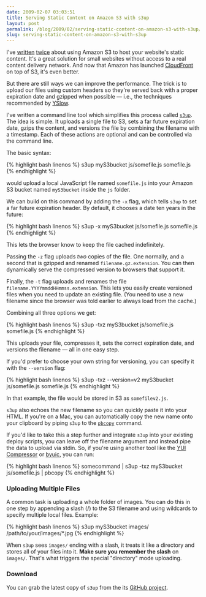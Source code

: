```yaml
---
date: 2009-02-07 03:03:51
title: Serving Static Content on Amazon S3 with s3up
layout: post
permalink: /blog/2009/02/serving-static-content-on-amazon-s3-with-s3up/index.html
slug: serving-static-content-on-amazon-s3-with-s3up
---
```

I've [written](http://clickontyler.com/blog/2008/05/building-a-better-website-with-yahoo/) [twice](http://clickontyler.com/blog/2008/05/using-amazon-s3-as-a-content-delivery-network/) about using Amazon S3 to host your website's static content. It's a great solution for small websites without access to a real content delivery network. And now that Amazon has launched [CloudFront](http://aws.amazon.com/cloudfront/) on top of S3, it's even better.

But there are still ways we can improve the performance. The trick is to upload our files using custom headers so they're served back with a proper expiration date and gzipped when possible &mdash; i.e., the techniques recommended by [YSlow](http://developer.yahoo.com/yslow/).

I've written a command line tool which simplifies this process called [`s3up`](http://github.com/tylerhall/s3up/). The idea is simple. It uploads a single file to S3, sets a far future expiration date, gzips the content, and versions the file by combining the filename with a timestamp. Each of these actions are optional and can be controlled via the command line.

The basic syntax:

{% highlight bash linenos %}
s3up myS3bucket js/somefile.js somefile.js
{% endhighlight %}

would upload a local JavaScript file named `somefile.js` into your Amazon S3 bucket named `myS3bucket` inside the `js` folder.

We can build on this command by adding the `-x` flag, which tells `s3up` to set a far future expiration header. By default, it chooses a date ten years in the future:

{% highlight bash linenos %}
s3up -x myS3bucket js/somefile.js somefile.js
{% endhighlight %}

This lets the browser know to keep the file cached indefinitely.

Passing the `-z` flag uploads _two_ copies of the file. One normally, and a second that is gzipped and renamed `filename.gz.extension`. You can then dynamically serve the compressed version to browsers that support it.

Finally, the `-t` flag uploads and renames the file `filename.YYYYmmddHHmmss.extension`. This lets you easily create versioned files when you need to update an existing file. (You need to use a new filename since the browser was told earlier to always load from the cache.)

Combining all three options we get:

{% highlight bash linenos %}
s3up -txz myS3bucket js/somefile.js somefile.js
{% endhighlight %}

This uploads your file, compresses it, sets the correct expiration date, and versions the filename &mdash; all in one easy step.

If you'd prefer to choose your own string for versioning, you can specify it with the `--version` flag:

{% highlight bash linenos %}
s3up -txz --version=v2 myS3bucket js/somefile.js somefile.js
{% endhighlight %}

In that example, the file would be stored in S3 as `somefilev2.js`.

`s3up` also echoes the new filename so you can quickly paste it into your HTML. If you're on a Mac, you can automatically copy the new name onto your clipboard by piping `s3up` to the [`pbcopy`](http://developer.apple.com/DOCUMENTATION/Darwin/Reference/ManPages/man1/pbcopy.1.html) command.

If you'd like to take this a step further and integrate `s3up` into your existing deploy scripts, you can leave off the filename argument and instead pipe the data to upload via stdin. So, if you're using another tool like the [YUI Compressor](http://developer.yahoo.com/yui/compressor/) or [byuic](http://wiki.brilaps.com/wikka.php?wakka=byuic), you can run:

{% highlight bash linenos %}
somecommand | s3up -txz myS3bucket js/somefile.js | pbcopy
{% endhighlight %}

### Uploading Multiple Files ###

A common task is uploading a whole folder of images. You can do this in one step by appending a slash (/) to the S3 filename and using wildcards to specify multiple local files. Example:

{% highlight bash linenos %}
s3up myS3bucket images/ /path/to/your/images/*.jpg
{% endhighlight %}

When `s3up` sees `images/` ending with a slash, it treats it like a directory and stores all of your files into it. **Make sure you remember the slash** on `images/`. That's what triggers the special "directory" mode uploading.


### Download ###

You can grab the latest copy of `s3up` from the its [GitHub project](http://github.com/tylerhall/s3up/).